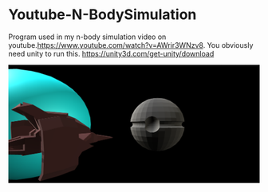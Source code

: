 # Youtube-N-BodySimulation
Program used in my n-body simulation video on youtube.https://www.youtube.com/watch?v=AWrir3WNzv8. You obviously need unity to run this.
https://unity3d.com/get-unity/download

![YoutubeThumbnail](https://github.com/PlavaFeniks/Youtube-N-BodySimulation/blob/main/youtubeVideoIcon.png)
